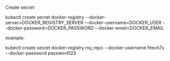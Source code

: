 Create secret:

kubectl create secret docker-registry <name> --docker-server=DOCKER_REGISTRY_SERVER --docker-username=DOCKER_USER --docker-password=DOCKER_PASSWORD --docker-email=DOCKER_EMAIL

example:

kubectl create secret docker-registry my_repo --docker-username htech7x --docker-password password123

